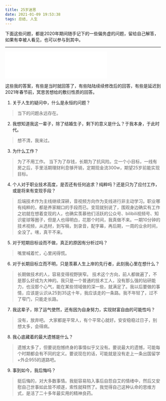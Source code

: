 ```yaml
---
title: 25岁迷思
date: 2021-01-09 19:53:38
tags: 总结, 人生
---
```

下面这些问题，都是2020年期间随手记下的一些偏务虚的问题，留给自己解答，如果有幸被人看见，也可以参与到其中。

<!-- more -->

---

<iframe frameborder="no" border="0" marginwidth="0" marginheight="0" width=330 height=86 src="//music.163.com/outchain/player?type=2&id=29567192&auto=0&height=66"></iframe>

这些我的答案，有些是当时就回答了，有些陆陆续续修改后的回答，有些是延迟到2021年春节前，冥思苦想给的敷衍性质的回答。

1. 关于人生的疑问中，什么是永恒的问题？
> 当下的问题永远存在。

2. 我想知道我这一辈子，除了结婚生子，剩下的意义是什么？于我本身，于此时代。
> 想不清，我来过。

3. 为什么工作？
> 为了不用工作。
> 当下为了存钱，长期为了抗风险。立一个小目标，一线有房之后，手里活期理财利息够开销，定期现金流300w，期望25岁前能实现目标。

4. 个人对于职业技术高度，是否还有任何追求？纯粹吗？还是只为了应付工作，或是将来有变现手段？
> 后端技术作为主线继续深耕，音视频方向作为支线进行非主动学习。职业哪有纯粹的，都是养家糊口的手段而已。变现就别说了，围观身边确实有工作之初就在想着变现的人，也确实羡慕他们活跃的公众号、bilibili视频号、知识星球等圈子，但是人也得明白，花那个时间，我真做不来。一期10分钟的技术视频，从选材，到写稿，到录音，配字幕，再后期，一周的业余时间，全没了。嗐，真干不来。

5. 对于短期目标设而不做，真正的原因有分析过吗？
> 嘴里喊着忙，心里闲得慌。

6. 对于长期目标立而不明，只是羡慕人生上岸的先行者，此刻我心里在想什么？
> 长期做技术的人，容易变得视野狭窄。
> 技术这个方向，前人都做遍了，不是那么好成为大神的。我只是一个普通的技术工人，没有那么强的钻研能力，也没那个心气，能在某些领域做的深一些，就满足了。我以后要做的事情，应该是认识从25到35这十年，我应该走的一条路。我不年轻了，过不了窄门，只能走长路。

7. 我这辈子，除了运气使然，还有因为自身努力，实现财富自由的可能性吗？
> 没有，放弃吧。
> 大家都是平常人，有个平常心就好。安安稳稳过日子，别想太多，会得病。

8. 我心底藏着的最大遗憾是什么？
> 遗憾太多了，但要说抱憾终身的事情似乎又没有。要说最大的遗憾，可能每个时期都会有不同的定义。要说现在的话，可能就是没有走上一条出国留学+外企955的道路吧。

9. 事到如今，我后悔吗？
> 挺后悔的，对大多数事情。我挺容易陷入事后自怨自艾的情绪中，然后又安慰自己世事如此皆不顺遂，索性就释然了。我觉得自己这种认命的思维方式，是活了二十多年最实用的精神良药。

